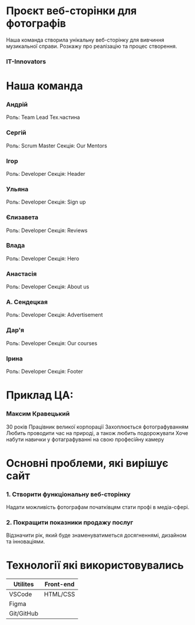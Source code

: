 # Проєкт веб-сторінки для фотографів
Наша команда створила унікальну веб-сторінку для вивчиння музикальної справи. Розкажу про реалізацію та процес створення.
### IT-Innovators
# Наша команда
### Андрій
Роль: Team Lead
Тех.частина
### Сергій
Роль: Scrum Master
Секція: Our Mentors
### Ігор
Роль: Developer
Секція: Header
### Ульяна
Роль: Developer
Секція: Sign up
### Єлизавета
Роль: Developer
Секція: Reviews
### Влада
Роль: Developer
Секція: Hero
### Анастасія
Роль: Developer
Секція: About us
### А. Сендецкая
Роль: Developer
Секція: Advertisement
### Дар'я
Роль: Developer
Секція: Our courses
### Ірина
Роль: Developer
Секція: Footer
# Приклад ЦА:
### Максим Кравецький

30 років
Працівник великої корпорації
Захоплюється фотографуванням
Любить проводити час на природі, а також любить подорожувати
Хоче набути навички у фотаграфуванні на свою професійну камеру
# Основні проблеми, які вирішує сайт
### 1. Створити функціональну веб-сторінку
Надати можливість фотографам початківцям стати профі в медіа-сфері.
### 2. Покращити показники продажу послуг
Відзначити рік, який буде знаменуватиметься досягненнямі, дизайном та інноваціями.
# ****Технології які використовувались****
| Utilites | Front-end |
| --- | --- |
| VSCode | HTML/CSS |
| Figma |  |
| Git/GitHub |  |